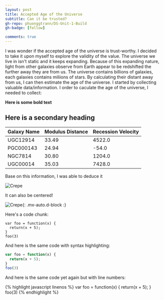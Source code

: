 ```yaml
---
layout: post
title: Accepted Age of the Universe 
subtitle: Can it be trusted?
gh-repo: phuonggtrann/DS-Unit-1-Build
gh-badge: [follow]

comments: true
---
```


I was wonder if the accepted age of the universe is trust-worthy. I decided to take it upon myself to explore the validity of the value. The universe we live in isn't static and it keeps expanding. Because of this expanding nature, light from other galaxies observe from Earth appear to be redshifted the further away they are from us. The universe contains billions of galaxies, each galaxies contains miliions of stars. 
By calculating their distant away from us, I can then estimate the age of the universe. I started by collecting valuable data/information. I order to caculate the age of the universe, I needed to collect: 

**Here is some bold text**

## Here is a secondary heading


| Galaxy Name | Modulus Distance | Recession Velocity |
| :------ |:--- | :--- |
| UGC12914 | 33.49 | 4522.0 |
| PGC000143	 | 24.94 | -54.0 |
| NGC7814 | 30.80	 | 1204.0 |
| UGC00014 | 35.03 | 7428.0 |

Base on this information, I was able to deduce it

![Crepe](https://s3-media3.fl.yelpcdn.com/bphoto/cQ1Yoa75m2yUFFbY2xwuqw/348s.jpg)

It can also be centered!

![Crepe](https://s3-media3.fl.yelpcdn.com/bphoto/cQ1Yoa75m2yUFFbY2xwuqw/348s.jpg){: .mx-auto.d-block :}

Here's a code chunk:

~~~
var foo = function(x) {
  return(x + 5);
}
foo(3)
~~~

And here is the same code with syntax highlighting:

```javascript
var foo = function(x) {
  return(x + 5);
}
foo(3)
```

And here is the same code yet again but with line numbers:

{% highlight javascript linenos %}
var foo = function(x) {
  return(x + 5);
}
foo(3)
{% endhighlight %}



